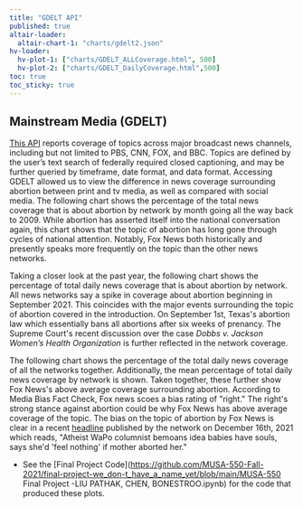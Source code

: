 ```yaml
---
title: "GDELT API"
published: true
altair-loader:
  altair-chart-1: "charts/gdelt2.json"
hv-loader:
  hv-plot-1: ["charts/GDELT_ALLCoverage.html", 500]
  hv-plot-2: ["charts/GDELT_DailyCoverage.html",500]
toc: true
toc_sticky: true
---
```



## Mainstream Media (GDELT)

[This API](https://www.gdeltproject.org/data.html) reports coverage of topics across major broadcast news channels, including but not limited to PBS, CNN, FOX, and BBC. Topics are defined by the user’s text search of federally required closed captioning, and may be further queried by timeframe, date format, and data format. Accessing GDELT allowed us to view the difference in news coverage surrounding abortion between print and tv media, as well as compared with social media. The following chart shows the percentage of the total news coverage that is about abortion by network by month going all the way back to 2009. While abortion has asserted itself into the national conversation again, this chart shows that the topic of abortion has long gone through cycles of national attention. Notably, Fox News both historically and presently speaks more frequently on the topic than the other news networks. 

<div id="hv-plot-1"></div> 

Taking a closer look at the past year, the following chart shows the percentage of total daily news coverage that is about abortion by network. All news networks say a spike in coverage about abortion beginning in September 2021. This coincides with the major events surrounding the topic of abortion covered in the introduction. On September 1st, Texas's abortion law which essentially bans all abortions after six weeks of prenancy. The Supreme Court's recent discussion over the case *Dobbs v. Jackson Women’s Health Organization* is further reflected in the network coverage. 

<div id="hv-plot-2"></div> 

The following chart shows the percentage of the total daily news coverage of all the networks together. Additionally, the mean percentage of total daily news coverage by network is shown. Taken together, these further show Fox News's above average coverage surrounding abortion. According to Media Bias Fact Check, Fox news scoes a bias rating of "right." The right's strong stance against abortion could be why Fox News has above average coverage of the topic. The bias on the topic of abortion by Fox News is clear in a recent [headline](https://www.foxnews.com/media/atheist-washington-post-columnist-babies-souls-mother-aborted) published by the network on December 16th, 2021 which reads, "Atheist WaPo columnist bemoans idea babies have souls, says she'd 'feel nothing' if mother aborted her."

<div id="altair-chart-1"></div>

- See the [Final Project Code](https://github.com/MUSA-550-Fall-2021/final-project-we_don-t_have_a_name_yet/blob/main/MUSA-550 Final Project -LIU PATHAK, CHEN, BONESTROO.ipynb) for the code that produced these plots.
